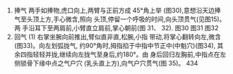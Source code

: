 1. 捧气
两手如捧物,虎口向上,两臂与正前方成 45°角上举
(图30),意想沿天边捧气至头顶上方,手心微含,照向
头顶,停留一个呼吸的时间,向头顶贯气(见图15)。两
手沿耳下至两肩前,小臂直立肩前,掌心朝前(图 31、
32).
图30
图31
图32
2. 回气
(1) 右掌坐腕向前推出,臂似直非直,松腕,小指
带动,将掌心翻转向左,微含(图33)。向左划弧拢气,
约90°角时,拇指掐于中指中节正中(中魁穴)(图34),
其余四指轻轻并拢,继续向左拢气至身后,约180°。由
身后回归左胸前,中指点在左侧锁骨下缘中点之气户穴
(乳头直上方),向气户穴贯气(图 35)。
434
